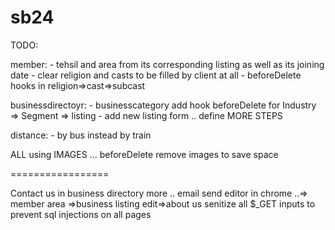 sb24
====

TODO:

member:	
		- tehsil and area from its corresponding listing as well as its joining date
		- clear religion and casts to be filled by client at all
		- beforeDelete hooks in religion=>cast=>subcast

businessdirectoyr:
		- businesscategory add hook beforeDelete for Industry => Segment => listing
		- add new listing form .. define MORE STEPS


distance:
		- by bus instead by train

ALL using IMAGES ... beforeDelete remove images to save space


=================

Contact us in business directory more .. email send
editor in chrome ..=> member area =>business listing edit=>about us
senitize all $_GET inputs to prevent sql injections on all pages